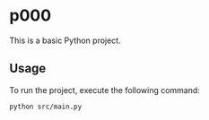 # p000

This is a basic Python project.

## Usage

To run the project, execute the following command:

```sh
python src/main.py
